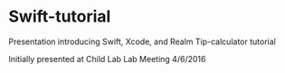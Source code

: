 # Swift-tutorial
Presentation introducing Swift, Xcode, and Realm 
Tip-calculator tutorial

Initially presented at Child Lab Lab Meeting 4/6/2016
